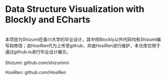 # Data Structure Visualization with Blockly and ECharts
<br>
  本项目为Shizumi在香川大学的毕业设计，其中除Blockly以外代码均有Shizumi编写和修改；由HosiRen代为上传至github，并由HosiRen进行维护，本仓库仅用于通过github.io进行毕业设计展示。<br>
 <br>
  Shizumi: github.com/shizumimi
  
  HosiRen: github.com/HosiRen